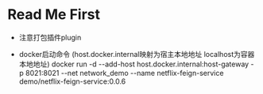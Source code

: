 # Read Me First
* 注意打包插件plugin 

* docker启动命令 (host.docker.internal映射为宿主本地地址 localhost为容器本地地址)
docker run -d --add-host host.docker.internal:host-gateway -p 8021:8021 --net network_demo --name netflix-feign-service demo/netflix-feign-service:0.0.6